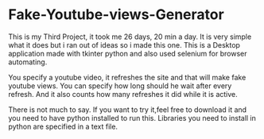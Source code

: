 # Fake-Youtube-views-Generator

This is my Third Project, it took me 26 days, 20 min a day. It is very simple what it does but i ran out of ideas so i made this one.
This is a Desktop application made with tkinter python and also used selenium for browser automating.

You specify a youtube video, it refreshes the site and that will make fake youtube views. You can specify how long should he wait after
every refresh. And it also counts how many refreshes it did while it is active.

There is not much to say. If you want to try it,feel free to download it and you need to have python installed to run this.
Libraries you need to install in python are specified in a text file.
